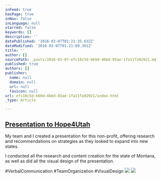 ```yaml
---
inFeed: true
hasPage: true
inNav: false
inLanguage: null
starred: false
keywords: []
description: ''
datePublished: '2016-03-07T01:21:35.632Z'
dateModified: '2016-03-07T01:21:09.301Z'
title: ''
author: []
sourcePath: _posts/2016-03-07-efc10c5d-b69d-4bbd-85ae-1fa11fa92921.md
published: true
authors: []
publisher:
  name: null
  domain: null
  url: null
  favicon: null
url: efc10c5d-b69d-4bbd-85ae-1fa11fa92921/index.html
_type: Article

---
```

## [Presentation to Hope4Utah][0]

My team and I created a presentation for this non-profit, offering research and recommendations on strategies as they looked to expand into new states.

I conducted all the research and content creation for the state of Montana, as well as did all the visual design of the presentation.

\#VerbalCommunication \#TeamOrganization \#VisualDesign
![](https://the-grid-user-content.s3-us-west-2.amazonaws.com/64bd6619-9c27-4e10-a8a0-0bb075f2f48a.png)
![](https://the-grid-user-content.s3-us-west-2.amazonaws.com/ecec2a11-431d-4be7-9c54-0fc9d54aafba.png)

[0]: https://drive.google.com/file/d/0B_3Bn2B5HlnMVWhhVDFqQ2R1cDg/view?usp=sharing